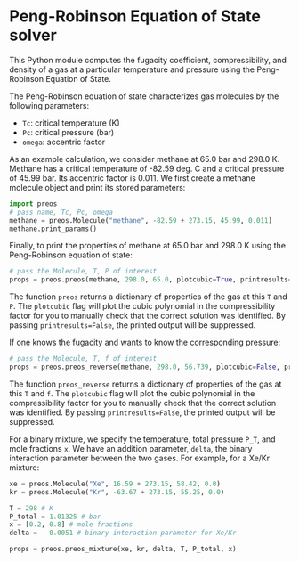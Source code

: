 Peng-Robinson Equation of State solver
======================================

This Python module computes the fugacity coefficient, compressibility, and density of a gas at a particular temperature and pressure using the Peng-Robinson Equation of State.

The Peng-Robinson equation of state characterizes gas molecules by the following parameters:
* `Tc`: critical temperature (K)
* `Pc`: critical pressure (bar)
* `omega`: accentric factor

As an example calculation, we consider methane at 65.0 bar and 298.0 K. Methane has a critical temperature of -82.59 deg. C and a critical pressure of 45.99 bar. Its accentric factor is 0.011. We first create a methane molecule object and print its stored parameters:

```python
import preos
# pass name, Tc, Pc, omega
methane = preos.Molecule("methane", -82.59 + 273.15, 45.99, 0.011)
methane.print_params()
```

Finally, to print the properties of methane at 65.0 bar and 298.0 K using the Peng-Robinson equation of state:

```python
# pass the Molecule, T, P of interest
props = preos.preos(methane, 298.0, 65.0, plotcubic=True, printresults=True)
```

The function `preos` returns a dictionary of properties of the gas at this `T` and `P`. The `plotcubic` flag will plot the cubic polynomial in the compressibility factor for you to manually check that the correct solution was identified. By passing `printresults=False`, the printed output will be suppressed.

If one knows the fugacity and wants to know the corresponding pressure:
```python
# pass the Molecule, T, f of interest
props = preos.preos_reverse(methane, 298.0, 56.739, plotcubic=False, printresults=True)
```

The function `preos_reverse` returns a dictionary of properties of the gas at this `T` and `f`. The `plotcubic` flag will plot the cubic polynomial in the compressibility factor for you to manually check that the correct solution was identified. By passing `printresults=False`, the printed output will be suppressed.

For a binary mixture, we specify the temperature, total pressure `P_T`, and mole fractions `x`. We have an addition parameter, `delta`, the binary interaction parameter between the two gases. For example, for a Xe/Kr mixture:

```python
xe = preos.Molecule("Xe", 16.59 + 273.15, 58.42, 0.0)
kr = preos.Molecule("Kr", -63.67 + 273.15, 55.25, 0.0)

T = 298 # K 
P_total = 1.01325 # bar 
x = [0.2, 0.8] # mole fractions
delta = - 0.0051 # binary interaction parameter for Xe/Kr

props = preos.preos_mixture(xe, kr, delta, T, P_total, x)
```
